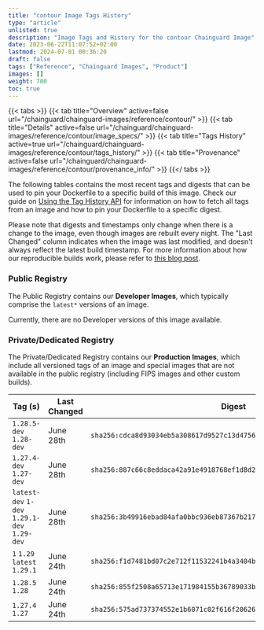```yaml
---
title: "contour Image Tags History"
type: "article"
unlisted: true
description: "Image Tags and History for the contour Chainguard Image"
date: 2023-06-22T11:07:52+02:00
lastmod: 2024-07-01 00:36:20
draft: false
tags: ["Reference", "Chainguard Images", "Product"]
images: []
weight: 700
toc: true
---
```


{{< tabs >}}
{{< tab title="Overview" active=false url="/chainguard/chainguard-images/reference/contour/" >}}
{{< tab title="Details" active=false url="/chainguard/chainguard-images/reference/contour/image_specs/" >}}
{{< tab title="Tags History" active=true url="/chainguard/chainguard-images/reference/contour/tags_history/" >}}
{{< tab title="Provenance" active=false url="/chainguard/chainguard-images/reference/contour/provenance_info/" >}}
{{</ tabs >}}

The following tables contains the most recent tags and digests that can be used to pin your Dockerfile to a specific build of this image. Check our guide on [Using the Tag History API](/chainguard/chainguard-images/using-the-tag-history-api/) for information on how to fetch all tags from an image and how to pin your Dockerfile to a specific digest.

Please note that digests and timestamps only change when there is a change to the image, even though images are rebuilt every night. The "Last Changed" column indicates when the image was last modified, and doesn't always reflect the latest build timestamp. For more information about how our reproducible builds work, please refer to [this blog post](https://www.chainguard.dev/unchained/reproducing-chainguards-reproducible-image-builds).

### Public Registry
The Public Registry contains our **Developer Images**, which typically comprise the `latest*` versions of an image.

Currently, there are no Developer versions of this image available.

### Private/Dedicated Registry
The Private/Dedicated Registry contains our **Production Images**, which include all versioned tags of an image and special images that are not available in the public registry (including FIPS images and other custom builds).

| Tag (s)                                       | Last Changed | Digest                                                                    |
|-----------------------------------------------|--------------|---------------------------------------------------------------------------|
|  `1.28.5-dev` `1.28-dev`                      | June 28th    | `sha256:cdca8d93034eb5a308617d9527c13d47563139de22dc8ab310f1debaf3524e88` |
|  `1.27.4-dev` `1.27-dev`                      | June 28th    | `sha256:887c66c8eddaca42a91e4918768ef1d8d20b170c018c8f44c9897964c5fd1f9b` |
|  `latest-dev` `1-dev` `1.29.1-dev` `1.29-dev` | June 28th    | `sha256:3b49916ebad84afa0bbc936eb87367b21799bd00accb641561a7ddb1fdf3ed25` |
|  `1` `1.29` `latest` `1.29.1`                 | June 24th    | `sha256:f1d7481bd07c2e712f11532241b4a3404bf31d746b50407039902965c43c34c6` |
|  `1.28.5` `1.28`                              | June 24th    | `sha256:855f2508a65713e171984155b36789033b94342ba0c951044b38eecc23a6987b` |
|  `1.27.4` `1.27`                              | June 24th    | `sha256:575ad737374552e1b6071c02f616f20626bc050779d132ebc3d4766e357b86ec` |

